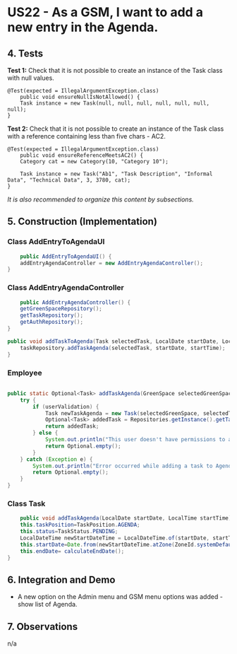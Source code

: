 # US22 - As a GSM, I want to add a new entry in the Agenda.

## 4. Tests 

**Test 1:** Check that it is not possible to create an instance of the Task class with null values. 

	@Test(expected = IllegalArgumentException.class)
		public void ensureNullIsNotAllowed() {
		Task instance = new Task(null, null, null, null, null, null, null);
	}
	

**Test 2:** Check that it is not possible to create an instance of the Task class with a reference containing less than five chars - AC2. 

	@Test(expected = IllegalArgumentException.class)
		public void ensureReferenceMeetsAC2() {
		Category cat = new Category(10, "Category 10");
		
		Task instance = new Task("Ab1", "Task Description", "Informal Data", "Technical Data", 3, 3780, cat);
	}

_It is also recommended to organize this content by subsections._ 


## 5. Construction (Implementation)

### Class AddEntryToAgendaUI

```java
    public AddEntryToAgendaUI() {
    addEntryAgendaController = new AddEntryAgendaController();
}

```

### Class AddEntryAgendaController

```java
    public AddEntryAgendaController() {
    getGreenSpaceRepository();
    getTaskRepository();
    getAuthRepository();
}

public void addTaskToAgenda(Task selectedTask, LocalDate startDate, LocalTime startTime) {
    taskRepository.addTaskAgenda(selectedTask, startDate, startTime);
}
```


### Employee
```java

public static Optional<Task> addTaskAgenda(GreenSpace selectedGreenSpace, Task selectedTask, LocalDate selectedDate, int startTime, TaskPosition agenda, boolean userValidation) {
    try {
        if (userValidation) {
            Task newTaskAgenda = new Task(selectedGreenSpace, selectedTask, selectedDate, startTime, agenda);
            Optional<Task> addedTask = Repositories.getInstance().getTaskRepository().addTask(newTaskAgenda);
            return addedTask;
        } else {
            System.out.println("This user doesn't have permissions to add tasks to Agenda");
            return Optional.empty();
        }
    } catch (Exception e) {
        System.out.println("Error occurred while adding a task to Agenda: " + e.getMessage());
        return Optional.empty();
    }
}
```
### Class Task

```java
    public void addTaskAgenda(LocalDate startDate, LocalTime startTime) {
    this.taskPosition=TaskPosition.AGENDA;
    this.status=TaskStatus.PENDING;
    LocalDateTime newStartDateTime = LocalDateTime.of(startDate, startTime);
    this.startDate=Date.from(newStartDateTime.atZone(ZoneId.systemDefault()).toInstant());
    this.endDate= calculateEndDate();
}
```
## 6. Integration and Demo

* A new option on the Admin menu and GSM menu options was added - show list of Agenda.


## 7. Observations

n/a